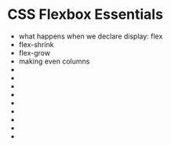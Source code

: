 # CSS Flexbox Essentials

* what happens when we declare display: flex
* flex-shrink
* flex-grow
* making even columns
* 
* 
* 
* 
* 
* 
* 
* 
* 